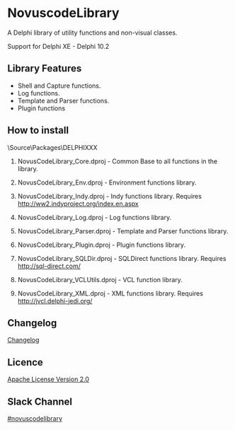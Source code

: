 NovuscodeLibrary
================

A Delphi library of utility functions and non-visual classes.

Support for Delphi XE - Delphi 10.2

Library Features
--------

* Shell and Capture functions.
* Log functions.
* Template and Parser functions.
* Plugin functions


How to install
--------------

\Source\Packages\DELPHIXXX 

1. NovusCodeLibrary_Core.dproj - Common Base to all functions in the library.

2. NovusCodeLibrary_Env.dproj - Environment functions library. 

3. NovusCodeLibrary_Indy.dproj - Indy functions library. Requires http://ww2.indyproject.org/index.en.aspx

4. NovusCodeLibrary_Log.dproj - Log functions library.

5. NovusCodeLibrary_Parser.dproj - Template and Parser functions library.

6. NovusCodeLibrary_Plugin.dproj - Plugin functions library.

7. NovusCodeLibrary_SQLDir.dproj - SQLDirect functions library. Requires http://sql-direct.com/

8. NovusCodeLibrary_VCLUtils.dproj - VCL function library.

9. NovusCodeLibrary_XML.dproj - XML functions library. Requires http://jvcl.delphi-jedi.org/

Changelog
---------

[Changelog](https://github.com/novuslogic/NovuscodeLibrary/blob/master/Changelog.md)


Licence
-------
[Apache License Version 2.0](LICENSE)

Slack Channel
-------------
[#novuscodelibrary](https://novuslogic.slack.com/messages/novuscodelibrary/)







